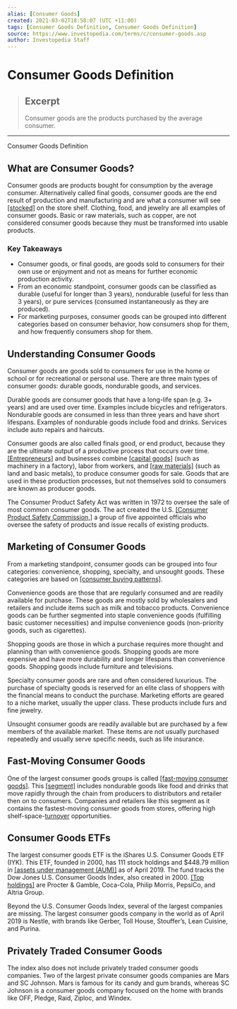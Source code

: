 ```yaml
---
alias: [Consumer Goods]
created: 2021-03-02T18:58:07 (UTC +11:00)
tags: [Consumer Goods Definition, Consumer Goods Definition]
source: https://www.investopedia.com/terms/c/consumer-goods.asp
author: Investopedia Staff
---
```


# Consumer Goods Definition

> ## Excerpt
> Consumer goods are the products purchased by the average consumer.

---

Consumer Goods Definition
## What are Consumer Goods?

Consumer goods are products bought for consumption by the average consumer. Alternatively called final goods, consumer goods are the end result of production and manufacturing and are what a consumer will see [[stocked]](https://www.investopedia.com/terms/m/make-to-stock.asp) on the store shelf. Clothing, food, and jewelry are all examples of consumer goods. Basic or raw materials, such as copper, are not considered consumer goods because they must be transformed into usable products.

### Key Takeaways

-   Consumer goods, or final goods, are goods sold to consumers for their own use or enjoyment and not as means for further economic production activity.
-   From an economic standpoint, consumer goods can be classified as durable (useful for longer than 3 years), nondurable (useful for less than 3 years), or pure services (consumed instantaneously as they are produced).
-   For marketing purposes, consumer goods can be grouped into different categories based on consumer behavior, how consumers shop for them, and how frequently consumers shop for them.

## Understanding Consumer Goods

Consumer goods are goods sold to consumers for use in the home or school or for recreational or personal use. There are three main types of consumer goods: durable goods, nondurable goods, and services.

Durable goods are consumer goods that have a long-life span (e.g. 3+ years) and are used over time. Examples include bicycles and refrigerators. Nondurable goods are consumed in less than three years and have short lifespans. Examples of nondurable goods include food and drinks. Services include auto repairs and haircuts.

Consumer goods are also called finals good, or end product, because they are the ultimate output of a productive process that occurs over time. [[Entrepreneurs]](https://www.investopedia.com/terms/e/entrepreneur.asp) and businesses combine [[capital goods]](https://www.investopedia.com/terms/c/capitalgoods.asp) (such as machinery in a factory), labor from workers, and [[raw materials]](https://www.investopedia.com/terms/r/rawmaterials.asp) (such as land and basic metals), to produce consumer goods for sale. Goods that are used in these production processes, but not themselves sold to consumers are known as producer goods.

The Consumer Product Safety Act was written in 1972 to oversee the sale of most common consumer goods. The act created the U.S. [[Consumer Product Safety Commission,]](https://www.investopedia.com/terms/c/consumer-product-safety-commission.asp) a group of five appointed officials who oversee the safety of products and issue recalls of existing products.

## Marketing of Consumer Goods

From a marketing standpoint, consumer goods can be grouped into four categories: convenience, shopping, specialty, and unsought goods. These categories are based on [[consumer buying patterns]](https://www.investopedia.com/terms/m/microeconomics.asp).

Convenience goods are those that are regularly consumed and are readily available for purchase. These goods are mostly sold by wholesalers and retailers and include items such as milk and tobacco products. Convenience goods can be further segmented into staple convenience goods (fulfilling basic customer necessities) and impulse convenience goods (non-priority goods, such as cigarettes).

Shopping goods are those in which a purchase requires more thought and planning than with convenience goods. Shopping goods are more expensive and have more durability and longer lifespans than convenience goods. Shopping goods include furniture and televisions.

Specialty consumer goods are rare and often considered luxurious. The purchase of specialty goods is reserved for an elite class of shoppers with the financial means to conduct the purchase. Marketing efforts are geared to a niche market, usually the upper class. These products include furs and fine jewelry.

Unsought consumer goods are readily available but are purchased by a few members of the available market. These items are not usually purchased repeatedly and usually serve specific needs, such as life insurance.

## Fast-Moving Consumer Goods

One of the largest consumer goods groups is called [[fast-moving consumer goods]](https://www.investopedia.com/terms/f/fastmoving-consumer-goods-fmcg.asp). This [[segment]](https://www.investopedia.com/terms/s/segment.asp) includes nondurable goods like food and drinks that move rapidly through the chain from producers to distributors and retailer then on to consumers. Companies and retailers like this segment as it contains the fastest-moving consumer goods from stores, offering high shelf-space-[turnover](https://www.investopedia.com/terms/t/turnover.asp) opportunities.

## Consumer Goods ETFs

The largest consumer goods ETF is the iShares U.S. Consumer Goods ETF (IYK). This ETF, founded in 2000, has 111 stock holdings and $448.79 million in [[assets under management (AUM)]](https://www.investopedia.com/terms/a/aum.asp) as of April 2019. The fund tracks the Dow Jones U.S. Consumer Goods Index, also created in 2000. [[Top holdings]](https://www.investopedia.com/terms/t/top-holdings.asp) are Procter & Gamble, Coca-Cola, Philip Morris, PepsiCo, and Altria Group.

Beyond the U.S. Consumer Goods Index, several of the largest companies are missing. The largest consumer goods company in the world as of April 2019 is Nestle, with brands like Gerber, Toll House, Stouffer’s, Lean Cuisine, and Purina.

## Privately Traded Consumer Goods

The index also does not include privately traded consumer goods companies. Two of the largest private consumer goods companies are Mars and SC Johnson. Mars is famous for its candy and gum brands, whereas SC Johnson is a consumer goods company focused on the home with brands like OFF, Pledge, Raid, Ziploc, and Windex.
